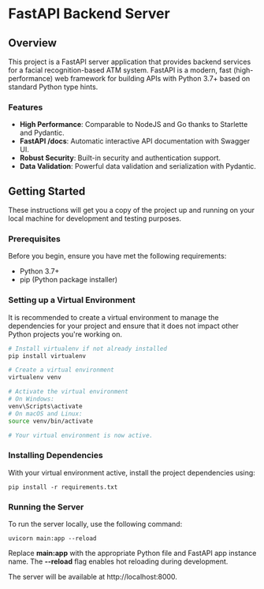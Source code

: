# FastAPI Backend Server

## Overview

This project is a FastAPI server application that provides backend services for a facial recognition-based ATM system. FastAPI is a modern, fast (high-performance) web framework for building APIs with Python 3.7+ based on standard Python type hints.

### Features

- **High Performance**: Comparable to NodeJS and Go thanks to Starlette and Pydantic.
- **FastAPI /docs**: Automatic interactive API documentation with Swagger UI.
- **Robust Security**: Built-in security and authentication support.
- **Data Validation**: Powerful data validation and serialization with Pydantic.

## Getting Started

These instructions will get you a copy of the project up and running on your local machine for development and testing purposes.

### Prerequisites

Before you begin, ensure you have met the following requirements:

- Python 3.7+
- pip (Python package installer)

### Setting up a Virtual Environment

It is recommended to create a virtual environment to manage the dependencies for your project and ensure that it does not impact other Python projects you're working on.

```bash
# Install virtualenv if not already installed
pip install virtualenv

# Create a virtual environment
virtualenv venv

# Activate the virtual environment
# On Windows:
venv\Scripts\activate
# On macOS and Linux:
source venv/bin/activate

# Your virtual environment is now active.
```

### Installing Dependencies

With your virtual environment active, install the project dependencies using:

```
pip install -r requirements.txt
```

### Running the Server

To run the server locally, use the following command:

```
uvicorn main:app --reload
```

Replace **main:app** with the appropriate Python file and FastAPI app instance name. The **--reload** flag enables hot reloading during development.

The server will be available at http://localhost:8000.